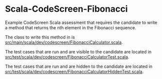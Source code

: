 # Scala-CodeScreen-Fibonacci

Example CodeScreen Scala assessment that requires the candidate to write a method that returns the nth element in the Fibonacci sequence.

The class to write this method in is [src/main/scala/dev/codescreen/FibonacciCalculator.scala](src/main/scala/dev/codescreen/FibonacciCalculator.scala).

The test cases that are run and are visible to the candidate are located in [src/test/scala/dev/codescreen/FibonacciCalculatorTest.scala](src/test/scala/dev/codescreen/FibonacciCalculatorTest.scala).

The test cases that are run and are hidden to the candidate are located in [src/test/scala/dev/codescreen/FibonacciCalculatorHiddenTest.scala](src/test/scala/dev/codescreen/FibonacciCalculatorHiddenTest.scala).
